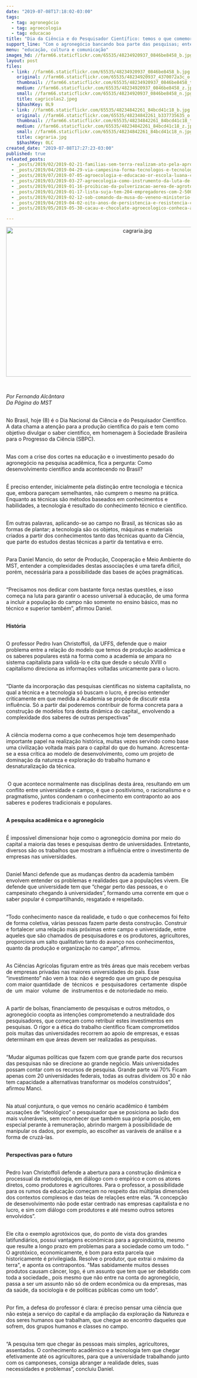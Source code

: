 ```yaml
---
date: "2019-07-08T17:18:02-03:00"
tags:
  - tag: agronegócio
  - tag: agroecologia
  - tag: educacao
title: "Dia da Ciência e do Pesquisador Científico: temos o que comemorar?"
support_line: "Com o agronegócio bancando boa parte das pesquisas; entenda melhor a relação entre a academia e o campo "
menu: "educação, cultura e comunicação"
images_hd: //farm66.staticflickr.com/65535/48234920937_0846be8458_b.jpg
layout: post
files:
  - link: //farm66.staticflickr.com/65535/48234920937_0846be8458_b.jpg
    original: //farm66.staticflickr.com/65535/48234920937_4370072a3c_o.jpg
    thumbnail: //farm66.staticflickr.com/65535/48234920937_0846be8458_t.jpg
    medium: //farm66.staticflickr.com/65535/48234920937_0846be8458_z.jpg
    small: //farm66.staticflickr.com/65535/48234920937_0846be8458_n.jpg
    title: cagricolas2.jpeg
    $$hashKey: 0L9
  - link: //farm66.staticflickr.com/65535/48234842261_84bcd41c18_b.jpg
    original: //farm66.staticflickr.com/65535/48234842261_b337735635_o.jpg
    thumbnail: //farm66.staticflickr.com/65535/48234842261_84bcd41c18_t.jpg
    medium: //farm66.staticflickr.com/65535/48234842261_84bcd41c18_z.jpg
    small: //farm66.staticflickr.com/65535/48234842261_84bcd41c18_n.jpg
    title: cagraria.jpg
    $$hashKey: 0LC
created_date: "2019-07-08T17:27:23-03:00"
published: true
releated_posts:
  - _posts/2019/02/2019-02-21-familias-sem-terra-realizam-ato-pela-aprovacao-de-unidade-pedagogica-no-rio-de-janeiro.md
  - _posts/2019/04/2019-04-29-via-campesina-forma-tecnologos-e-tecnologas-em-agroecologia.md
  - _posts/2019/07/2019-07-05-agroecologia-e-educacao-or-escola-luana-carvalho.md
  - _posts/2019/03/2019-03-27-agroecologia-como-instrumento-da-luta-de-classe.md
  - _posts/2019/01/2019-01-16-proibicao-da-pulverizacao-aerea-de-agrotoxicos-no-ceara-direito-e-conquista-dos-povos-do-campo.md
  - _posts/2019/01/2019-01-17-lista-suja-tem-204-empregadores-com-2-500-pessoas-em-situacao-de-escravidao.md
  - _posts/2019/02/2019-02-12-sob-comando-da-musa-do-veneno-ministerio-da-agricultura-libera-mais-19-agrotoxicos.md
  - _posts/2019/04/2019-04-02-oito-anos-de-persistencia-e-resistencia-contra-os-agrotoxicos-e-pela-vida.md
  - _posts/2019/05/2019-05-30-cacau-e-chocolate-agroecologico-conheca-a-producao-que-cresce-no-norte-do-pais.md

---
```

<p style="text-align:center"><img alt="cagraria.jpg" height="408" src="//farm66.staticflickr.com/65535/48234842261_84bcd41c18_b.jpg" width="700" /></p>

<p>&nbsp;</p>

<p><em>Por Fernanda Alc&acirc;ntara<br />
Da P&aacute;gina do MST</em><br />
&nbsp;</p>

<p>No Brasil, hoje (8) &eacute; o Dia Nacional da Ci&ecirc;ncia e do Pesquisador Cient&iacute;fico. A data chama a aten&ccedil;&atilde;o para a produ&ccedil;&atilde;o cient&iacute;fica do pa&iacute;s e tem como objetivo divulgar o saber cient&iacute;fico, em homenagem &agrave; Sociedade Brasileira para o Progresso da Ci&ecirc;ncia (SBPC).&nbsp;<br />
&nbsp;</p>

<p>Mas com a crise dos cortes na educa&ccedil;&atilde;o e o investimento pesado do agroneg&oacute;cio na pesquisa acad&ecirc;mica, fica a pergunta:&nbsp;Como desenvolvimento cient&iacute;fico anda acontecendo no Brasil?<br />
&nbsp;</p>

<p>&Eacute; preciso entender, inicialmente pela distin&ccedil;&atilde;o entre tecnologia e t&eacute;cnica que, embora pare&ccedil;am semelhantes, n&atilde;o cumprem o mesmo na pr&aacute;tica. Enquanto as t&eacute;cnicas s&atilde;o m&eacute;todos baseados em conhecimentos e habilidades, a tecnologia &eacute; resultado do conhecimento t&eacute;cnico e cient&iacute;fico.&nbsp;<br />
&nbsp;</p>

<p>Em outras palavras, aplicando-se ao campo no Brasil, as t&eacute;cnicas s&atilde;o as formas de plantar; a tecnologia s&atilde;o os objetos, m&aacute;quinas e materiais criados a partir dos conhecimentos tanto das t&eacute;cnicas quanto da Ci&ecirc;ncia, que parte do estudos destas t&eacute;cnicas a partir da tentativa e erro.&nbsp;<br />
&nbsp;</p>

<p>Para Daniel Mancio, do setor de Produ&ccedil;&atilde;o, Coopera&ccedil;&atilde;o e Meio Ambiente do MST, entender a complexidades destas associa&ccedil;&otilde;es &eacute; uma tarefa dif&iacute;cil, por&eacute;m, necess&aacute;ria para a possibilidade das bases de a&ccedil;&otilde;es pragm&aacute;ticas.&nbsp;<br />
&nbsp;</p>

<p>&ldquo;Precisamos nos dedicar com bastante for&ccedil;a nestas quest&otilde;es, e isso come&ccedil;a na luta para garantir o acesso universal &agrave; educa&ccedil;&atilde;o, de uma forma a incluir a popula&ccedil;&atilde;o do campo n&atilde;o somente no ensino b&aacute;sico, mas no t&eacute;cnico e superior tamb&eacute;m&rdquo;, afirmou Daniel.<br />
&nbsp;</p>

<p><strong>Hist&oacute;ria</strong><br />
&nbsp;</p>

<p>O professor Pedro Ivan Christoffoli, da UFFS, defende que o maior problema entre a rela&ccedil;&atilde;o do modelo que temos de produ&ccedil;&atilde;o acad&ecirc;mica e os saberes populares est&aacute; na forma como a academia se ampara no sistema capitalista para valid&aacute;-lo&nbsp;e cita que desde o s&eacute;culo XVIII o capitalismo direciona as informa&ccedil;&otilde;es voltadas unicamente para o lucro.&nbsp;<br />
&nbsp;</p>

<p>&ldquo;Diante da incorpora&ccedil;&atilde;o das pesquisas cientificas no sistema capitalista, no qual a t&eacute;cnica e a tecnologia s&oacute; buscam o lucro, &eacute; preciso entender criticamente em que medida a Academia se prop&otilde;e de discutir esta influ&ecirc;ncia. S&oacute; a partir da&iacute; poderemos contribuir de forma concreta para a constru&ccedil;&atilde;o de modelos fora desta din&acirc;mica do capital,, envolvendo a complexidade dos saberes de outras perspectivas&rdquo;</p>

<p><br />
A ci&ecirc;ncia moderna como&nbsp;a&nbsp;que conhecemos hoje tem desempenhado importante papel na realiza&ccedil;&atilde;o hist&oacute;rica, muitas vezes servindo como base uma civiliza&ccedil;&atilde;o voltada mais para o capital do que do humano. Acrescenta-se a essa cr&iacute;tica ao modelo de desenvolvimento, como um projeto de domina&ccedil;&atilde;o da natureza e explora&ccedil;&atilde;o do trabalho humano e desnaturaliza&ccedil;&atilde;o da t&eacute;cnica.<br />
&nbsp;</p>

<p>&nbsp;O que acontece normalmente nas disciplinas desta &aacute;rea, resultando em um conflito entre universidade e campo, &eacute; que o positivismo, o racionalismo e o pragmatismo, juntos condenam o conhecimento em contraponto ao aos saberes e poderes tradicionais e populares.<br />
&nbsp;</p>

<p><strong>A pesquisa acad&ecirc;mica e o agroneg&oacute;cio</strong><br />
&nbsp;</p>

<p>&Eacute; imposs&iacute;vel dimensionar hoje como o agroneg&oacute;cio domina por meio do capital a maioria das teses e pesquisas dentro de universidades. Entretanto, diversos s&atilde;o os trabalhos que mostram a influ&ecirc;ncia entre o investimento de empresas nas universidades.<br />
&nbsp;</p>

<p>Daniel Manci defende que as mudan&ccedil;as dentro da academia tamb&eacute;m envolvem entender os problemas e realidades que a popula&ccedil;&otilde;es vivem. Ele defende que universidade tem que &ldquo;chegar perto das pessoas, e o campesinato chegando &agrave; universidades&rdquo;, formando uma corrente em que o saber popular &eacute; compartilhando, resgatado e respeitado.<br />
&nbsp;</p>

<p>&ldquo;Todo conhecimento nasce da realidade, e tudo o que conhecemos foi feito de forma coletiva, v&aacute;rias pessoas fazem parte desta constru&ccedil;&atilde;o. Construir e fortalecer uma rela&ccedil;&atilde;o mais pr&oacute;ximas entre campo e universidade, entre aqueles que s&atilde;o chamados de pesquisadores e os produtores, agricultores, proporciona um salto qualitativo tanto do avan&ccedil;o nos conhecimentos, quanto da produ&ccedil;&atilde;o e organiza&ccedil;&atilde;o no campo&rdquo;, afirmou.<br />
&nbsp;</p>

<p>As Ci&ecirc;ncias Agr&iacute;colas figuram entre as tr&ecirc;s &aacute;reas que mais recebem verbas de empresas privadas nas maiores universidades do pa&iacute;s. Esse &ldquo;investimento&rdquo; n&atilde;o vem &agrave; toa: n&atilde;o &eacute; segredo que um grupo de pesquisa com maior quantidade&nbsp; de&nbsp; t&eacute;cnicos&nbsp; e&nbsp; pesquisadores&nbsp; certamente&nbsp; disp&otilde;e&nbsp; de&nbsp; um&nbsp; maior&nbsp; volume&nbsp; de&nbsp; instrumentos e de notoriedade no meio.<br />
&nbsp;</p>

<p>A partir de bolsas, financiamento de pesquisas e outros m&eacute;todos, o agroneg&oacute;cio coopta as inten&ccedil;&otilde;es comprometendo a neutralidade dos pesquisadores, que come&ccedil;am como retribuir estes investimentos em pesquisas. O rigor e a &eacute;tica do trabalho cient&iacute;fico ficam comprometidos pois muitas das universidades recorrem ao apoio de empresas, e essas determinam em que &aacute;reas devem ser realizadas as pesquisas.&nbsp;&nbsp;<br />
&nbsp;</p>

<p>&ldquo;Mudar algumas pol&iacute;ticas que fazem com que grande parte dos recursos das pesquisas n&atilde;o se direcione ao grande neg&oacute;cio. Mais universidades possam contar com os recursos de pesquisa. Grande parte vai 70% Ficam apenas com 20 universidades federais, todas as outras dividem os 30 e n&atilde;o tem capacidade a alternativas transformar os modelos constru&iacute;dos&rdquo;, afirmou Manci.<br />
&nbsp;</p>

<p>Na atual conjuntura, o que vemos no cen&aacute;rio acad&ecirc;mico &eacute; tamb&eacute;m acusa&ccedil;&otilde;es de &ldquo;ideol&oacute;gico&rdquo; o pesquisador que se posiciona ao lado dos mais vulner&aacute;veis, sem reconhecer que tamb&eacute;m sua pr&oacute;pria posi&ccedil;&atilde;o, em especial perante &agrave; remunera&ccedil;&atilde;o, abrindo margem &agrave; possibilidade de manipular os dados, por exemplo, ao escolher as var&aacute;veis de an&aacute;lise e a forma de cruz&aacute;-las.<br />
&nbsp;</p>

<p><strong>Perspectivas para o futuro</strong><br />
&nbsp;</p>

<p>Pedro Ivan Christoffoli defende a abertura para a constru&ccedil;&atilde;o din&acirc;mica e processual da metodologia, em di&aacute;logo com o emp&iacute;rico e&nbsp;com os atores diretos, como produtores e agricultores. Para o professor, a possibilidade para os rumos da educa&ccedil;&atilde;o come&ccedil;am no respeito das m&uacute;ltiplas dimens&otilde;es dos contextos complexos e das teias de rela&ccedil;&otilde;es entre elas. &ldquo;A concep&ccedil;&atilde;o de desenvolvimento n&atilde;o pode estar centrado nas empresas capitalista e no lucro, e sim com di&aacute;logo com produtores e at&eacute; mesmo outros setores envolvidos&rdquo;.<br />
&nbsp;</p>

<p>Ele cita o exemplo agrot&oacute;xicos que, do ponto de vista dos grandes latifundi&aacute;rios, possui vantagens econ&ocirc;micas para a agroind&uacute;stria, mesmo que resulte a longo prazo em problemas para a sociedade como um todo. &ldquo; O agrot&oacute;xico, economicamente, &eacute; bom para esta parcela que historicamente &eacute; privilegiada. Resolve o produtor, que extrai o m&aacute;ximo da terra&quot;, e aponta os contrapontos. &quot;Mas sabidamente muitos desses produtos causam c&acirc;ncer, logo, &eacute; um assunto que tem que ser debatido com toda a sociedade., pois mesmo que n&atilde;o entre na conta do agroneg&oacute;cio, passa a ser um assunto n&atilde;o s&oacute; de ordem econ&ocirc;mica ou da empresas, mas da sa&uacute;de, da sociologia e de pol&iacute;ticas p&uacute;blicas como um todo&rdquo;.<br />
&nbsp;</p>

<p>Por fim, a defesa do professor &eacute; clara: &eacute; preciso pensar uma ci&ecirc;ncia que n&atilde;o esteja a servi&ccedil;o do capital e da amplia&ccedil;&atilde;o da explora&ccedil;&atilde;o da Natureza e dos seres humanos que trabalham, que chegue ao encontro daqueles que sofrem, dos grupos humanos e classes no campo.&nbsp;<br />
&nbsp;</p>

<p>&ldquo;A pesquisa tem que chegar &agrave;s pessoas mais simples, agricultores, assentados. O conhecimento acad&ecirc;mico e a tecnologia tem que chegar efetivamente at&eacute; os agricultores, para que a universidade trabalhando junto com os camponeses, consiga abranger a realidade deles, suas necessidades e problemas&rdquo;, concluiu Daniel.&nbsp;</p>

<p>&nbsp;</p>
